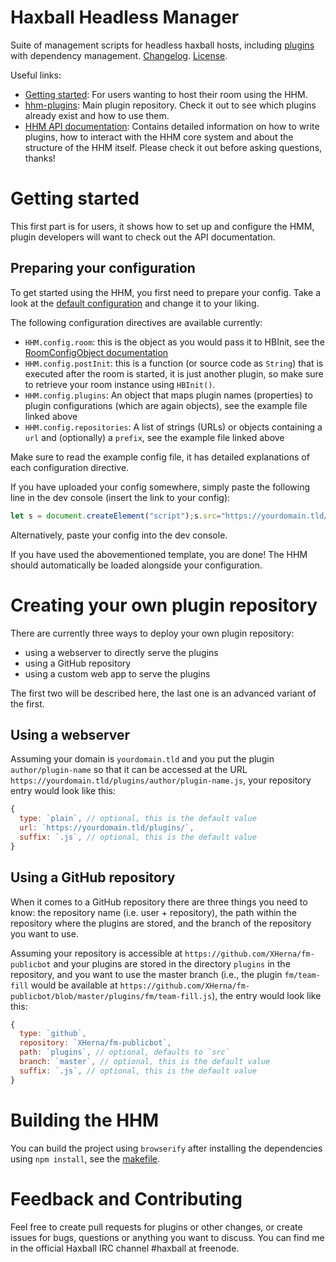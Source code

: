 # Haxball Headless Manager

Suite of management scripts for headless haxball hosts, including
[plugins](https://github.com/saviola777/hhm-plugins) with
dependency management. [Changelog](./CHANGELOG.md). [License](./LICENSE).

Useful links:

* [Getting started](#getting_started): For users wanting to host their room
  using the HHM.
* [hhm-plugins](https://github.com/saviola777/hhm-plugins): Main plugin
  repository. Check it out to see which plugins already exist and how to use
  them.
* [HHM API documentation](https://haxplugins.tk/docs):
  Contains detailed information on how to write plugins, how to interact with
  the HHM core system and about the structure of the HHM itself. Please check
  it out before asking questions, thanks! 
  

# <a name="getting_started"></a> Getting started

This first part is for users, it shows how to set up and configure the HMM,
plugin developers will want to check out the API documentation.

## Preparing your configuration

To get started using the HHM, you first need to prepare your config. Take a
look at the
[default configuration](./config/default.js) and change it to your liking.


The following configuration directives are available currently:

* `HHM.config.room`: this is the object as you would pass it to HBInit, see the
    [RoomConfigObject documentation](https://github.com/haxball/haxball-issues/wiki/Headless-Host#roomconfigobject)
* `HHM.config.postInit`: this is a function (or source code as `String`) that is
    executed after the room is started, it is just another plugin, so make sure
    to retrieve your room instance using `HBInit()`.
* `HHM.config.plugins`: An object that maps plugin names (properties) to plugin
    configurations (which are again objects), see the example file linked above
* `HHM.config.repositories`: A list of strings (URLs) or objects containing a
    `url` and (optionally) a `prefix`, see the example file linked above

Make sure to read the example config file, it has detailed explanations of each
configuration directive.
 
If you have uploaded your config somewhere, simply paste the following line in the dev console (insert the link to your config):

```javascript
let s = document.createElement("script");s.src="https://yourdomain.tld/config.js";document.head.appendChild(s);
```

Alternatively, paste your config into the dev console.

If you have used the abovementioned template, you are done! The HHM should
automatically be loaded alongside your configuration.

# Creating your own plugin repository

There are currently three ways to deploy your own plugin repository:

* using a webserver to directly serve the plugins
* using a GitHub repository
* using a custom web app to serve the plugins

The first two will be described here, the last one is an advanced variant of the
first.

## Using a webserver

Assuming your domain is `yourdomain.tld` and you put the plugin
`author/plugin-name` so that it can be accessed at the URL
`https://yourdomain.tld/plugins/author/plugin-name.js`, your repository entry
would look like this:

```javascript
{
  type: `plain`, // optional, this is the default value
  url: `https://yourdomain.tld/plugins/`,
  suffix: `.js`, // optional, this is the default value
}
```

## Using a GitHub repository

When it comes to a GitHub repository there are three things you need to know:
the repository name (i.e. user + repository), the path within the repository
where the plugins are stored, and the branch of the repository you want to use.

Assuming your repository is accessible at `https://github.com/XHerna/fm-publicbot`
and your plugins are stored in the directory `plugins` in the repository, and
you want to use the master branch (i.e., the plugin `fm/team-fill` would
be available at `https://github.com/XHerna/fm-publicbot/blob/master/plugins/fm/team-fill.js`), the entry would look like this:

```javascript
{
  type: `github`,
  repository: `XHerna/fm-publicbot`,
  path: `plugins`, // optional, defaults to `src`
  branch: `master`, // optional, this is the default value
  suffix: `.js`, // optional, this is the default value
}
```

# Building the HHM

You can build the project using `browserify` after installing the dependencies
using `npm install`, see the [makefile](./makefile).

# Feedback and Contributing

Feel free to create pull requests for plugins or other changes, or create issues
for bugs, questions or anything you want to discuss. You can find me in the
official Haxball IRC channel #haxball at freenode.